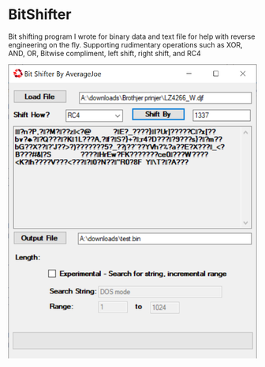 # BitShifter
Bit shifting program I wrote for binary data and text file for help with reverse engineering on the fly. Supporting rudimentary operations such as XOR, AND, OR, Bitwise compliment, left shift, right shift, and RC4

![main screenshot](https://raw.githubusercontent.com/joseph-giron/BitShifter/main/screenie.png)
